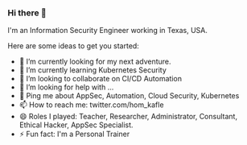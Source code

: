 ### Hi there 👋

<!--
**homkafle/homkafle** is a ✨ _special_ ✨ repository because its `README.md` (this file) appears on your GitHub profile.
-->
I'm an Information Security Engineer working in Texas, USA. 

Here are some ideas to get you started:

- 🔭 I’m currently looking for my next adventure.
- 🌱 I’m currently learning Kubernetes Security
- 👯 I’m looking to collaborate on CI/CD Automation
- 🤔 I’m looking for help with ...
- 💬 Ping me about AppSec, Automation, Cloud Security, Kubernetes
- 📫 How to reach me: twitter.com/hom_kafle
- 😄 Roles I played: Teacher, Researcher, Administrator, Consultant, Ethical Hacker, AppSec Specialist.
- ⚡ Fun fact: I'm a Personal Trainer 

